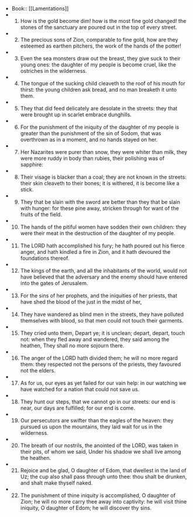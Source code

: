 - Book:: [[Lamentations]]
- 1. How is the gold become dim! how is the most fine gold changed! the stones of the sanctuary are poured out in the top of every street.
- 2. The precious sons of Zion, comparable to fine gold, how are they esteemed as earthen pitchers, the work of the hands of the potter!
- 3. Even the sea monsters draw out the breast, they give suck to their young ones: the daughter of my people is become cruel, like the ostriches in the wilderness.
- 4. The tongue of the sucking child cleaveth to the roof of his mouth for thirst: the young children ask bread, and no man breaketh it unto them.
- 5. They that did feed delicately are desolate in the streets: they that were brought up in scarlet embrace dunghills.
- 6. For the punishment of the iniquity of the daughter of my people is greater than the punishment of the sin of Sodom, that was overthrown as in a moment, and no hands stayed on her.
- 7. Her Nazarites were purer than snow, they were whiter than milk, they were more ruddy in body than rubies, their polishing was of sapphire:
- 8. Their visage is blacker than a coal; they are not known in the streets: their skin cleaveth to their bones; it is withered, it is become like a stick.
- 9. They that be slain with the sword are better than they that be slain with hunger: for these pine away, stricken through for want of the fruits of the field.
- 10. The hands of the pitiful women have sodden their own children: they were their meat in the destruction of the daughter of my people.
- 11. The LORD hath accomplished his fury; he hath poured out his fierce anger, and hath kindled a fire in Zion, and it hath devoured the foundations thereof.
- 12. The kings of the earth, and all the inhabitants of the world, would not have believed that the adversary and the enemy should have entered into the gates of Jerusalem.
- 13. For the sins of her prophets, and the iniquities of her priests, that have shed the blood of the just in the midst of her,
- 14. They have wandered as blind men in the streets, they have polluted themselves with blood, so that men could not touch their garments.
- 15. They cried unto them, Depart ye; it is unclean; depart, depart, touch not: when they fled away and wandered, they said among the heathen, They shall no more sojourn there.
- 16. The anger of the LORD hath divided them; he will no more regard them: they respected not the persons of the priests, they favoured not the elders.
- 17. As for us, our eyes as yet failed for our vain help: in our watching we have watched for a nation that could not save us.
- 18. They hunt our steps, that we cannot go in our streets: our end is near, our days are fulfilled; for our end is come.
- 19. Our persecutors are swifter than the eagles of the heaven: they pursued us upon the mountains, they laid wait for us in the wilderness.
- 20. The breath of our nostrils, the anointed of the LORD, was taken in their pits, of whom we said, Under his shadow we shall live among the heathen.
- 21. Rejoice and be glad, O daughter of Edom, that dwellest in the land of Uz; the cup also shall pass through unto thee: thou shalt be drunken, and shalt make thyself naked.
- 22. The punishment of thine iniquity is accomplished, O daughter of Zion; he will no more carry thee away into captivity: he will visit thine iniquity, O daughter of Edom; he will discover thy sins.
